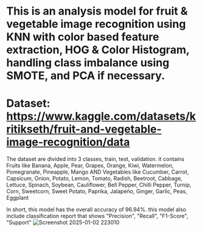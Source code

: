 # This is an analysis model for fruit & vegetable image recognition using KNN with color based feature extraction, HOG & Color Histogram, handling class imbalance using SMOTE, and PCA if necessary.
# Dataset: https://www.kaggle.com/datasets/kritikseth/fruit-and-vegetable-image-recognition/data
The dataset are divided into 3 classes, train, test, validation. it contains Fruits like Banana, Apple, Pear, Grapes, Orange, Kiwi, Watermelon, Pomegranate, Pineapple, Mango AND Vegetables like Cucumber, Carrot, Capsicum, Onion, Potato, Lemon, Tomato, Radish, Beetroot, Cabbage, Lettuce, Spinach, Soybean, Cauliflower, Bell Pepper, Chilli Pepper, Turnip, Corn, Sweetcorn, Sweet Potato, Paprika, Jalapeño, Ginger, Garlic, Peas, Eggplant

In short, this model has the overall accuracy of 96.94%. this model also include classification report that shows "Precision", "Recall", "F1-Score", "Support"
![Screenshot 2025-01-02 223010](https://github.com/user-attachments/assets/472eb450-8bf7-4695-8e3d-e92915e0fa72)
